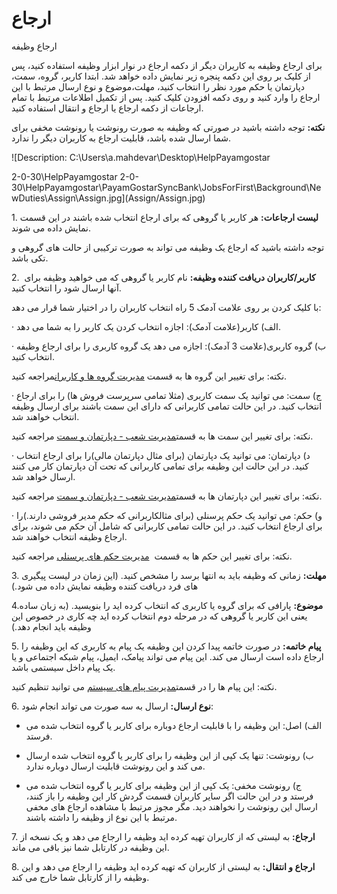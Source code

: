 # ارجاع        

ارجاع وظیفه 

برای ارجاع وظیفه به کاریران دیگر از دکمه ارجاع در نوار ابزار وظیفه استفاده کنید، پس از کلیک بر روی این دکمه پنجره زیر نمایش داده خواهد شد. ابتدا کاربر، گروه، سمت، دپارتمان یا حکم مورد نظر را انتخاب کنید، مهلت،موضوع و نوع ارسال مرتبط با این ارجاع را وارد کنید و روی دکمه افزودن کلیک کنید. پس از تکمیل اطلاعات مرتبط با تمام ارجاعات از دکمه ارجاع یا ارجاع و انتقال استفاده کنید.

**نکته:** توجه داشته باشید در صورتی که وظیفه به صورت رونوشت یا رونوشت مخفی برای شما ارسال شده باشد، قابلیت ارجاع به کاربران دیگر را ندارد.

![Description: C:\Users\a.mahdevar\Desktop\HelpPayamgostar

















 2-0-30\HelpPayamgostar 2-0-30\HelpPayamgostar\PayamGostarSyncBank\JobsForFirst\Background\NewDuties\Assign\Assign.jpg](Assign/Assign.jpg)

1\. **لیست ارجاعات:** هر کاربر یا گروهی که برای ارجاع انتخاب شده باشند در این قسمت نمایش داده می شوند.

توجه داشته باشید که ارجاع یک وظیفه می تواند به صورت ترکیبی از حالت های گروهی و تکی باشد.

2.  **کاربر/کاربران دریافت کننده وظیفه:** نام کاربر یا گروهی که می خواهید وظیفه برای آنها ارسال شود را انتخاب کنید.

با کلیک کردن بر روی علامت آدمک 5 راه انتخاب کاربران را در اختیار شما قرار می دهد:

· الف) کاربر(علامت آدمک): اجازه انتخاب کردن یک کاربر را به شما می دهد.

· ب) گروه کاربری(علامت 3 آدمک): اجازه می دهد یک گروه کاربری را برای ارجاع وظیفه انتخاب کنید.

نکته:  برای تغییر این گروه ها به قسمت [مدیریت گروه ها و کاربران](../../../../Setting/GroupsManagementAndUsers.md)مراجعه کنید.

· ج) سمت: می توانید یک سمت کاربری (مثلا تمامی سرپرست فروش ها) را برای ارجاع انتخاب کنید. در این حالت تمامی کاربرانی که دارای این سمت باشند برای ارسال وظیفه انتخاب خواهند شد.

نکته: برای تغییر این سمت ها به قسمت[مدیریت شعب - دپارتمان و سمت](../../../../BaseInformatio/BranchManagement.md) مراجعه کنید.

· د) دپارتمان: می توانید یک دپارتمان (برای مثال دپارتمان مالی)را برای ارجاع انتخاب کنید. در این حالت این وظیفه برای تمامی کاربرانی که تحت آن دپارتمان کار می کنند ارسال خواهد شد.

نکته: برای تغییر این دپارتمان ها به قسمت[مدیریت شعب - دپارتمان و سمت](../../../../BaseInformatio/BranchManagement.md) مراجعه کنید.

· و) حکم: می توانید یک حکم پرسنلی (برای مثالکاربرانی که حکم مدیر فروشی دارند.)را برای ارجاع انتخاب کنید. در این حالت تمامی کاربرانی که شامل آن حکم می شوند، برای ارجاع وظیفه انتخاب خواهند شد.

نکته: برای تغییر این حکم ها به قسمت  [مدیریت حکم های پرسنلی](../../../../Setting/SecurityItemAuthorize.md) مراجعه کنید.

3\. **مهلت:** زمانی که وظیفه باید به انتها برسد را مشخص کنید. (این زمان در لیست پیگیری های فرد دریافت کننده وظیفه نمایش داده می شود.)

4.**موضوع:** پارافی که برای گروه یا کاربری که انتخاب کرده اید را بنویسید. (به زبان ساده یعنی این کاربر یا گروهی که در مرحله دوم انتخاب کرده اید چه کاری در خصوص این وظیفه باید انجام دهد.)

5\. **پیام خاتمه:** در صورت خاتمه پیدا کردن این وظیفه یک پیام به کاربری که این وظیفه را ارجاع داده است ارسال می کند. این پیام می تواند پیامک، ایمیل، پیام شبکه اجتماعی و یا یک پیام داخل سیستمی باشد.

نکته: این پیام ها را در قسمت[مدیریت پیام های سیستم](../../../../Setting/SystemMessagesManagement.md) می توانید تنظیم کنید.

6\. **نوع ارسال:** ارسال به سه صورت می تواند انجام شود:

*   الف) اصل: این وظیفه را با قابلیت ارجاع دوباره برای کاربر یا گروه انتخاب شده می فرستد.

*   ب) رونوشت: تنها یک کپی از این وظیفه را برای کاربر یا گروه انتخاب شده ارسال می کند و این رونوشت قابلیت ارسال دوباره ندارد.

*   ج) رونوشت مخفی: یک کپی از این وظیفه برای کاربر یا گروه انتخاب شده می فرستد و در این حالت اگر سایر کاربران قسمت گردش کار این وظیفه را باز کنند، ارسال این رونوشت را نخواهند دید. مگر مجوز مرتبط با مشاهده ارجاع های مخفی مرتبط با این نوع از وظیفه را داشته باشند.

7\. **ارجاع:** به لیستی که از کاربران تهیه کرده اید وظیفه را ارجاع می دهد و یک نسخه از این وظیفه در کارتابل شما نیز باقی می ماند.

8\. **ارجاع و انتقال:** به لیستی از کاربران که تهیه کرده اید وظیفه را ارجاع می دهد و این وظیفه را از کارتابل شما خارج می کند.